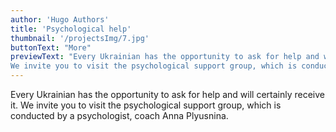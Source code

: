 ```yaml
---
author: 'Hugo Authors'
title: 'Psychological help'
thumbnail: '/projectsImg/7.jpg'
buttonText: "More"
previewText: "Every Ukrainian has the opportunity to ask for help and will certainly receive it.
We invite you to visit the psychological support group, which is conducted by a psychologist, coach Anna Plyusnina."
---
```


Every Ukrainian has the opportunity to ask for help and will certainly receive it.
We invite you to visit the psychological support group, which is conducted by a psychologist, coach Anna Plyusnina.

